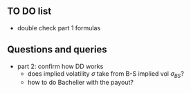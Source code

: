 ## TO DO list

- double check part 1 formulas

## Questions and queries

- part 2: confirm how DD works
  - does implied volatility $\sigma$ take from B-S implied vol $\sigma_{BS}$?
  - how to do Bachelier with the payout?
